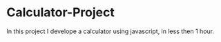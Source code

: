 # Calculator-Project
 In this project I develope a calculator using javascript, in less then 1 hour. 
